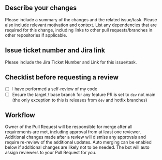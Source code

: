 ## Describe your changes

Please include a summary of the changes and the related issue/task. Please also include relevant motivation and context. List any dependencies that are required for this change, including links to other pull requests/branches in other repositories if applicable.

## Issue ticket number and Jira link

Please include the Jira Ticket Number and Link for this issue/task.

## Checklist before requesting a review
- [ ] I have performed a self-review of my code
- [ ] Ensure the target / base branch for any feature PR is set to `dev` not main (the only exception to this is releases from `dev` and hotfix branches)

## Workflow 

Owner of the Pull Request will be responsible for merge after all requirements are met, including approval from at least one reviewer. Additional changes made after a review will dismiss any approvals and require re-review of the additional updates. Auto merging can be enabled below if additional changes are likely not to be needed. The bot will auto assign reviewers to your Pull Request for you.

